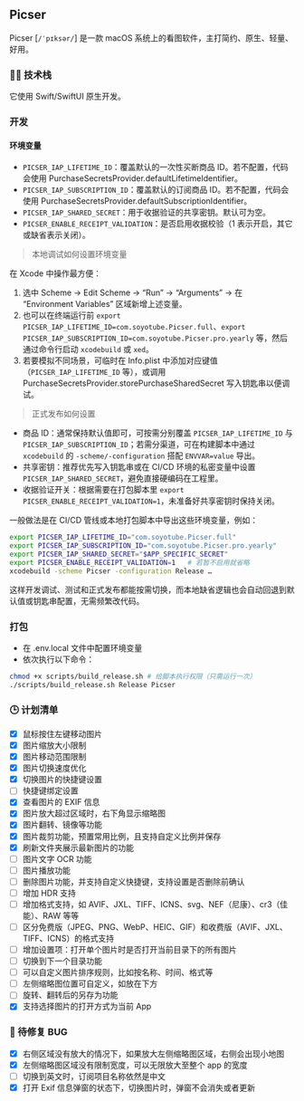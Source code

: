## Picser

Picser [`/ˈpɪksər/`] 是一款 macOS 系统上的看图软件，主打简约、原生、轻量、好用。

### 👨‍💻 技术栈

它使用 Swift/SwiftUI 原生开发。

### 开发
#### 环境变量
- `PICSER_IAP_LIFETIME_ID`：覆盖默认的一次性买断商品 ID。若不配置，代码会使用 PurchaseSecretsProvider.defaultLifetimeIdentifier。
- `PICSER_IAP_SUBSCRIPTION_ID`：覆盖默认的订阅商品 ID。若不配置，代码会使用 PurchaseSecretsProvider.defaultSubscriptionIdentifier。
- `PICSER_IAP_SHARED_SECRET`：用于收据验证的共享密钥。默认可为空。
- `PICSER_ENABLE_RECEIPT_VALIDATION`：是否启用收据校验（1 表示开启，其它或缺省表示关闭）。

> 本地调试如何设置环境变量

在 Xcode 中操作最方便：
1. 选中 Scheme → Edit Scheme → “Run” → “Arguments” → 在 “Environment Variables” 区域新增上述变量。
2. 也可以在终端运行前 `export PICSER_IAP_LIFETIME_ID=com.soyotube.Picser.full`、`export PICSER_IAP_SUBSCRIPTION_ID=com.soyotube.Picser.pro.yearly` 等，然后通过命令行启动 `xcodebuild` 或 `xed`。
3. 若要模拟不同场景，可临时在 Info.plist 中添加对应键值（`PICSER_IAP_LIFETIME_ID` 等），或调用 PurchaseSecretsProvider.storePurchaseSharedSecret 写入钥匙串以便调试。

> 正式发布如何设置

- 商品 ID：通常保持默认值即可，可按需分别覆盖 `PICSER_IAP_LIFETIME_ID` 与 `PICSER_IAP_SUBSCRIPTION_ID`；若需分渠道，可在构建脚本中通过 `xcodebuild` 的 `-scheme/-configuration` 搭配 `ENVVAR=value` 导出。
- 共享密钥：推荐优先写入钥匙串或在 CI/CD 环境的私密变量中设置 `PICSER_IAP_SHARED_SECRET`，避免直接硬编码在工程里。
- 收据验证开关：根据需要在打包脚本里 `export PICSER_ENABLE_RECEIPT_VALIDATION=1`，未准备好共享密钥时保持关闭。

一般做法是在 CI/CD 管线或本地打包脚本中导出这些环境变量，例如：
``` bash
export PICSER_IAP_LIFETIME_ID="com.soyotube.Picser.full"
export PICSER_IAP_SUBSCRIPTION_ID="com.soyotube.Picser.pro.yearly"
export PICSER_IAP_SHARED_SECRET="$APP_SPECIFIC_SECRET"
export PICSER_ENABLE_RECEIPT_VALIDATION=1   # 若暂不启用就省略
xcodebuild -scheme Picser -configuration Release …
```

这样开发调试、测试和正式发布都能按需切换，而本地缺省逻辑也会自动回退到默认值或钥匙串配置，无需频繁改代码。

### 打包
- 在 .env.local 文件中配置环境变量
- 依次执行以下命令：
``` bash
chmod +x scripts/build_release.sh # 给脚本执行权限（只需运行一次）
./scripts/build_release.sh Release Picser
```

### 🕒 计划清单
- [x] 鼠标按住左键移动图片
- [x] 图片缩放大小限制
- [x] 图片移动范围限制
- [x] 图片切换速度优化
- [x] 切换图片的快捷键设置
- [ ] 快捷键绑定设置
- [x] 查看图片的 EXIF 信息
- [x] 图片放大超过区域时，右下角显示缩略图
- [x] 图片翻转、镜像等功能
- [x] 图片裁剪功能，预置常用比例，且支持自定义比例并保存
- [x] 刷新文件夹展示最新图片的功能
- [ ] 图片文字 OCR 功能
- [ ] 图片播放功能
- [ ] 删除图片功能，并支持自定义快捷键，支持设置是否删除前确认
- [ ] 增加 HDR 支持
- [ ] 增加格式支持，如 AVIF、JXL、TIFF、ICNS、svg、NEF（尼康）、cr3（佳能）、RAW 等等
- [ ] 区分免费版（JPEG、PNG、WebP、HEIC、GIF）和收费版（AVIF、JXL、TIFF、ICNS）的格式支持
- [ ] 增加设置项：打开单个图片时是否打开当前目录下的所有图片
- [ ] 切换到下一个目录功能
- [ ] 可以自定义图片排序规则，比如按名称、时间、格式等
- [ ] 左侧缩略图位置可自定义，如放在下方
- [ ] 旋转、翻转后的另存为功能
- [x] 支持选择图片的打开方式为当前 App

### 🐞 待修复 BUG
- [x] 右侧区域没有放大的情况下，如果放大左侧缩略图区域，右侧会出现小地图
- [x] 左侧缩略图区域没有限制宽度，可以无限放大至整个 app 的宽度
- [ ] 切换到英文时，订阅项目名称依然是中文
- [x] 打开 Exif 信息弹窗的状态下，切换图片时，弹窗不会消失或者更新
